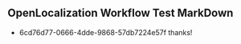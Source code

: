## OpenLocalization Workflow Test MarkDown
* 6cd76d77-0666-4dde-9868-57db7224e57f thanks!

<!--HONumber=Jul16_HO3-->


